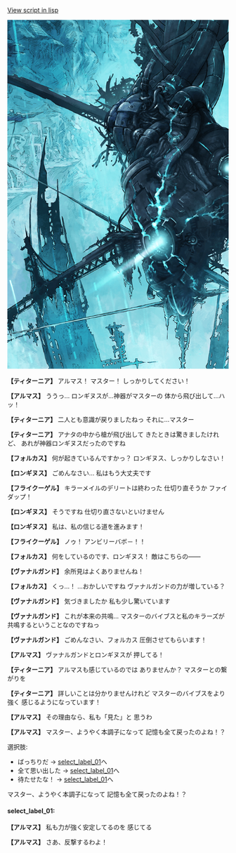 [View script in lisp](../scripts/101204021.txt)

![underground_world_3.png](../images/backgrounds/underground_world_3.png)

**【ティターニア】**
アルマス！
マスター！
しっかりしてください！

**【アルマス】**
ううっ…
ロンギヌスが…神器がマスターの
体から飛び出して…ハッ！

**【ティターニア】**
二人とも意識が戻りましたねっ
それに…マスター

**【ティターニア】**
アナタの中から槍が飛び出して
きたときは驚きましたけれど、
あれが神器ロンギヌスだったのですね

**【フォルカス】**
何が起きているんですかっ？
ロンギヌス、しっかりしなさい！

**【ロンギヌス】**
ごめんなさい…
私はもう大丈夫です

**【フライクーゲル】**
キラーメイルのデリートは終わった
仕切り直そうか
ファイダップ！

**【ロンギヌス】**
そうですね
仕切り直さないといけません

**【ロンギヌス】**
私は、私の信じる道を進みます！

**【フライクーゲル】**
ノゥ！
アンビリーバボ－！！

**【フォルカス】**
何をしているのです、ロンギヌス！
敵はこちらの――

**【ヴァナルガンド】**
余所見はよくありませんね！

**【フォルカス】**
くっ…！
…おかしいですね
ヴァナルガンドの力が増している？

**【ヴァナルガンド】**
気づきましたか
私も少し驚いています

**【ヴァナルガンド】**
これが本来の共鳴…
マスターのバイブスと私のキラーズが
共鳴するということなのですねっ

**【ヴァナルガンド】**
ごめんなさい、フォルカス
圧倒させてもらいます！

**【アルマス】**
ヴァナルガンドとロンギヌスが
押してる！

**【ティターニア】**
アルマスも感じているのでは
ありませんか？
マスターとの繋がりを

**【ティターニア】**
詳しいことは分かりませんけれど
マスターのバイブスをより強く
感じるようになっています！

**【アルマス】**
その理由なら、私も「見た」と
思うわ

**【アルマス】**
マスター、ようやく本調子になって
記憶も全て戻ったのよね！？

選択肢:
- ばっちりだ → [select_label_01](#select_label_01)へ
- 全て思い出した → [select_label_01](#select_label_01)へ
- 待たせたな！ → [select_label_01](#select_label_01)へ

マスター、ようやく本調子になって
記憶も全て戻ったのよね！？

#### select_label_01:

**【アルマス】**
私も力が強く安定してるのを
感じてる

**【アルマス】**
さあ、反撃するわよ！